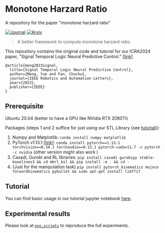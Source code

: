 # Monotone Harzard Ratio
A repository for the paper "monotone harzard ratio"

[![Journal](https://img.shields.io/badge/RA--L2023-Accepted-success)](https://ieeexplore.ieee.org/iel7/7083369/7339444/10251585.pdf)
[![Arxiv](http://img.shields.io/badge/arxiv-cs:2309.05131-B31B1B.svg)](https://arxiv.org/abs/2309.05131.pdf)

> A better framework to compute monotone harzard ratio.

This repository contains the original code and tutorial for our ICRA2024 paper, "Signal Temporal Logic Neural Predictive Control." [[link]](https://arxiv.org/abs/2309.05131.pdf)


```
@article{meng2023signal,
  title={Signal Temporal Logic Neural Predictive Control},
  author={Meng, Yue and Fan, Chuchu},
  journal={IEEE Robotics and Automation Letters},
  year={2023},
  publisher={IEEE}
}
```

## Prerequisite
Ubuntu 20.04 (better to have a GPU like NVidia RTX 2080Ti)

Packages (steps 1 and 2 suffice for just using our STL Library (see [tutorial](tutorial.ipynb))):
1. Numpy and Matplotlib: `conda install numpy matplotlib`
2. PyTorch v1.13.1 [[link]](https://pytorch.org/get-started/previous-versions/): `conda install pytorch==1.13.1 torchvision==0.14.1 torchaudio==0.13.1 pytorch-cuda=11.7 -c pytorch -c nvidia` (other version might also work )
3. Casadi, Gurobi and RL libraries: `pip install casadi gurobipy stable-baselines3 && cd mbrl_bsl && pip install -e . && cd -`
4. (Just for the manipulation task) `pip install pytorch_kinematics mujoco forwardkinematics pybullet && sudo apt-get install libffi7`

## Tutorial
You can find basic usage in our tutorial jupyter notebook [here](tutorial.ipynb).

## Experimental results
Please look at [`exp_scripts`](exp_scripts.sh) to reproduce the full experiments.

